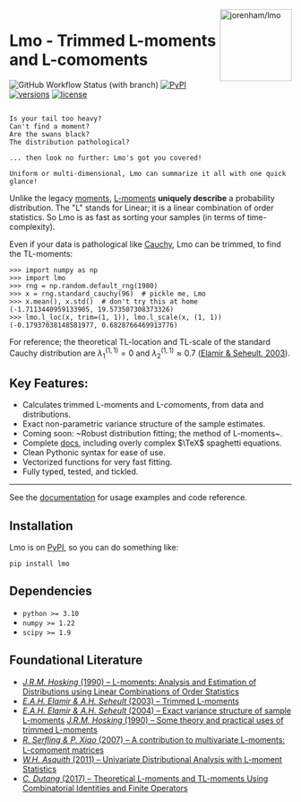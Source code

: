 <!--overview-start-->

<img src="https://jorenham.github.io/lmo/img/lmo.svg" alt="jorenham/lmo" width="128" align="right">

# Lmo - Trimmed L-moments and L-comoments

![GitHub Workflow Status (with branch)](https://img.shields.io/github/actions/workflow/status/jorenham/lmo/CI.yml?branch=master&style=flat-square)
[![PyPI](https://img.shields.io/pypi/v/lmo?style=flat-square)](https://pypi.org/project/lmo/)
[![versions](https://img.shields.io/pypi/pyversions/lmo?style=flat-square)](https://github.com/jorenham/lmo)
[![license](https://img.shields.io/github/license/jorenham/lmo?style=flat-square)](https://github.com/jorenham/lmo/blob/master/LICENSE?)

~~~

Is your tail too heavy? 
Can't find a moment? 
Are the swans black? 
The distribution pathological?

... then look no further: Lmo's got you covered!

Uniform or multi-dimensional, Lmo can summarize it all with one quick glance!

~~~

Unlike the legacy [moments](https://wikipedia.org/wiki/Moment_(mathematics)),
[L-moments](https://wikipedia.org/wiki/L-moment) **uniquely describe** a 
probability distribution.
The "L" stands for Linear; it is a linear combination of order statistics.
So Lmo is as fast as sorting your samples (in terms of time-complexity).

Even if your data is pathological like [Cauchy](https://wikipedia.org/wiki/Cauchy_distribution), 
Lmo can be trimmed, to find the TL-moments:

```pycon
>>> import numpy as np
>>> import lmo
>>> rng = np.random.default_rng(1980)
>>> x = rng.standard_cauchy(96)  # pickle me, Lmo
>>> x.mean(), x.std()  # don't try this at home
(-1.7113440959133905, 19.573507308373326)
>>> lmo.l_loc(x, trim=(1, 1)), lmo.l_scale(x, (1, 1)) 
(-0.17937038148581977, 0.6828766469913776)
```

For reference; the theoretical TL-location and TL-scale of the standard 
Cauchy distribution are $\lambda^{(1, 1)}_{1} = 0$ and 
$\lambda^{(1, 1)}_2 \approx 0.7$ 
([Elamir & Seheult, 2003](https://doi.org/10.1016/S0167-9473(02)00250-5)).


## Key Features:

- Calculates trimmed L-moments and L-*co*moments, from data and distributions.
- Exact non-parametric variance structure of the sample estimates.
- Coming soon: ~Robust distribution fitting; the method of L-moments~.
- Complete [docs](https://jorenham.github.io/lmo/), including overly 
  complex $\TeX$ spaghetti equations.
- Clean Pythonic syntax for ease of use.
- Vectorized functions for very fast fitting.
- Fully typed, tested, and tickled.


---

See the [documentation](https://jorenham.github.io/lmo/) for usage examples and code reference.


## Installation

Lmo is on [PyPI](https://pypi.org/project/lmo/), so you can do something like:

```shell
pip install lmo
```


## Dependencies

- `python >= 3.10`
- `numpy >= 1.22`
- `scipy >= 1.9`


## Foundational Literature

- [*J.R.M. Hosking* (1990) &ndash; L-moments: Analysis and Estimation of 
  Distributions using Linear Combinations of Order Statistics
  ](https://doi.org/10.1111/j.2517-6161.1990.tb01775.x)
- [*E.A.H. Elamir & A.H. Seheult* (2003) &ndash; Trimmed L-moments
  ](https://doi.org/10.1016/S0167-9473(02)00250-5)
- [*E.A.H. Elamir & A.H. Seheult* (2004) &ndash; Exact variance structure of 
  sample L-moments](https://doi.org/10.1016/S0378-3758(03)00213-1)
  [*J.R.M. Hosking* (1990) &ndash; Some theory and practical uses of trimmed 
  L-moments](https://doi.org/10.1016/j.jspi.2006.12.002)
- [*R. Serﬂing & P. Xiao* (2007) &ndash; A contribution to multivariate 
  L-moments: L-comoment matrices](https://doi.org/10.1016/j.jmva.2007.01.008)
- [*W.H. Asquith* (2011) &ndash; Univariate Distributional Analysis with 
  L-moment Statistics](https://hdl.handle.net/2346/ETD-TTU-2011-05-1319)
- [*C. Dutang* (2017) &ndash; Theoretical L-moments and TL-moments Using
  Combinatorial Identities and Finite Operators
  ](https://doi.org/10.1080/03610926.2015.1073313)


<!--overview-end-->
